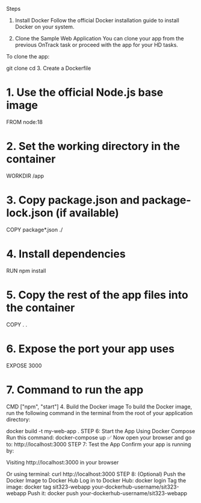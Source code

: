 Steps
1. Install Docker
Follow the official Docker installation guide to install Docker on your system.

2. Clone the Sample Web Application
You can clone your app from the previous OnTrack task or proceed with the app for your HD tasks.

To clone the app:

git clone <repository-url>
cd <app-directory>
3. Create a Dockerfile
# 1. Use the official Node.js base image
FROM node:18

# 2. Set the working directory in the container
WORKDIR /app

# 3. Copy package.json and package-lock.json (if available)
COPY package*.json ./

# 4. Install dependencies
RUN npm install

# 5. Copy the rest of the app files into the container
COPY . .

# 6. Expose the port your app uses
EXPOSE 3000

# 7. Command to run the app
CMD ["npm", "start"]
4. Build the Docker image
To build the Docker image, run the following command in the terminal from the root of your application directory:

docker build -t my-web-app .
STEP 6: Start the App Using Docker Compose
Run this command:
docker-compose up
✅ Now open your browser and go to:
http://localhost:3000
STEP 7: Test the App
Confirm your app is running by:

Visiting http://localhost:3000 in your browser

Or using terminal: curl http://localhost:3000
STEP 8: (Optional) Push the Docker Image to Docker Hub
Log in to Docker Hub: docker login
Tag the image: docker tag sit323-webapp your-dockerhub-username/sit323-webapp
Push it: docker push your-dockerhub-username/sit323-webapp
